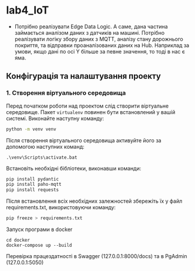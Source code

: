 # lab4_IoT
- Потрібно реалізувати Edge Data Logic. А саме, дана частина займається аналізом даних з датчиків на машині. Потрібно реалізувати логіку збору даних з MQTT, аналізу стану дорожнього покриття, та відправки проаналізованих даних на Hub. Наприклад за умови, якщо дані по осі Y більше за певне значення, то тоді в нас є яма.


## Конфігурація та налаштування проекту

### 1. Створення віртуального середовища

Перед початком роботи над проектом слід створити віртуальне середовище. Пакет `virtualenv` повинен бути встановлений у вашій системі. Виконайте наступну команду:

```bash
python -m venv venv
```

Після створення віртуального середовища активуйте його за допомогою наступних команд:
```
.\venv\Scripts\activate.bat
```
Встановіть необхідні бібліотеки, виконавши команди:

```bash
pip install pydantic
pip install paho-mqtt
pip install requests
```

Після встановлення всіх необхідних залежностей збережіть їх у файл requirements.txt, використовуючи команду:

```bash
pip freeze > requirements.txt
```

Запуск програми в docker
```
cd docker
docker-compose up --build
```
 Перевірка працездатності в Swagger (127.0.0.1:8000/docs) та в PgAdmin (127.0.0.1:5050)
